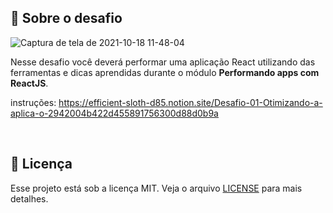 ## :rocket: Sobre o desafio

![Captura de tela de 2021-10-18 11-48-04](https://user-images.githubusercontent.com/83431609/137754579-95802570-b558-4751-a43e-0ba1c46348f6.png)

Nesse desafio você deverá performar uma aplicação React utilizando das ferramentas e dicas aprendidas durante o módulo **Performando apps com ReactJS**.

instruções: https://efficient-sloth-d85.notion.site/Desafio-01-Otimizando-a-aplica-o-2942004b422d455891756300d88d0b9a

<br>

## :memo: Licença

Esse projeto está sob a licença MIT. Veja o arquivo [LICENSE](/LICENSE) para mais detalhes.
